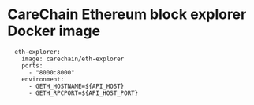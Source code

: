 # CareChain Ethereum block explorer Docker image

      eth-explorer:
        image: carechain/eth-explorer
        ports:
          - "8000:8000"
        environment:
          - GETH_HOSTNAME=${API_HOST}
          - GETH_RPCPORT=${API_HOST_PORT}

